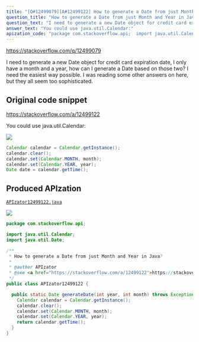 ```yaml
---
title: "[Q#12499079][A#12499122] How to generate a Date from just Month and Year in Java?"
question_title: "How to generate a Date from just Month and Year in Java?"
question_text: "I need to generate a new Date object for credit card expiration date, I only have a month and a year, how can I generate a Date based on those two? I need the easiest way possible. I was reading some other answers on here, but they all seem too sophisticated."
answer_text: "You could use java.util.Calendar:"
apization_code: "package com.stackoverflow.api;  import java.util.Calendar; import java.util.Date;  /**  * How to generate a Date from just Month and Year in Java?  *  * @author APIzator  * @see <a href=\"https://stackoverflow.com/a/12499122\">https://stackoverflow.com/a/12499122</a>  */ public class APIzator12499122 {    public static Date generateDate(int year, int month) throws Exception {     Calendar calendar = Calendar.getInstance();     calendar.clear();     calendar.set(Calendar.MONTH, month);     calendar.set(Calendar.YEAR, year);     return calendar.getTime();   } }"
---
```


https://stackoverflow.com/q/12499079

I need to generate a new Date object for credit card expiration date, I only have a month and a year, how can I generate a Date based on those two? I need the easiest way possible. I was reading some other answers on here, but they all seem too sophisticated.



## Original code snippet

https://stackoverflow.com/a/12499122

You could use java.util.Calendar:

<div class="code-logo"><img src="/stackoverflow.png" /></div>

```java
Calendar calendar = Calendar.getInstance();
calendar.clear();
calendar.set(Calendar.MONTH, month);
calendar.set(Calendar.YEAR, year);
Date date = calendar.getTime();
```

## Produced APIzation

[`APIzator12499122.java`](https://github.com/pasqualesalza/apization/raw/main/data/search/APIzator12499122.java)

<div class="code-logo"><img src="/apizator.png" /></div>

```java
package com.stackoverflow.api;

import java.util.Calendar;
import java.util.Date;

/**
 * How to generate a Date from just Month and Year in Java?
 *
 * @author APIzator
 * @see <a href="https://stackoverflow.com/a/12499122">https://stackoverflow.com/a/12499122</a>
 */
public class APIzator12499122 {

  public static Date generateDate(int year, int month) throws Exception {
    Calendar calendar = Calendar.getInstance();
    calendar.clear();
    calendar.set(Calendar.MONTH, month);
    calendar.set(Calendar.YEAR, year);
    return calendar.getTime();
  }
}

```